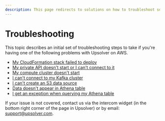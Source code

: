 ```yaml
---
description: This page redirects to solutions on how to troubleshoot some common problems.
---
```


# Troubleshooting

This topic describes an initial set of troubleshooting steps to take if you're having one of the following problems with Upsolver on AWS.

* [My CloudFormation stack failed to deploy](my-cloud-formation-stack-failed-to-deploy.md)
* [My private API doesn't start or I can't connect to it](my-private-api-doesnt-start-or-i-cant-connect-to-it/)
* [My compute cluster doesn't start](my-compute-cluster-doesnt-start.md)
* [I can't connect to my Kafka cluster](i-cant-connect-to-my-kafka-cluster.md)
* [I can't create an S3 data source](i-cant-create-an-s3-data-source.md)
* [Data doesn't appear in Athena table](data-doesnt-appear-in-athena-table.md)
* [I get an exception when querying my Athena table](i-get-an-exception-when-querying-my-athena-table.md)

If your issue is not covered, contact us via the intercom widget \(in the bottom right corner of the page in Upsolver\) or by email: support@upsolver.com.

